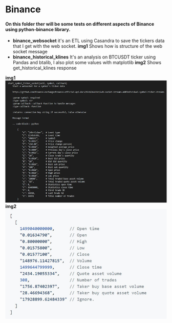 <h1>Binance</h1>

<h4>On this folder ther will be some tests on different aspects of Binance using <b>python-binance</b> library.</h4>

<ul>
    <li><b>binance_websocket</b> it's an ETL using Casandra to save the tickers data that I get with the web socket. <b>img1</b> Shows how is structure of the web socket message </li>
    <li><b>binance_historical_klines</b> It's an analysis on BTCUSDT ticker using Pandas and btalib, I also plot some values with matplotlib <b>img2</b> Shows get_historical_klines response </li>
</ul>


<b>img1</b></br>
<img src="imgs/websocket_symbol_ticker.jpg" alt="img1">
</br>
<b>img2</b></br>
<img src="imgs/historical_kline_return.jpg" alt="img2">